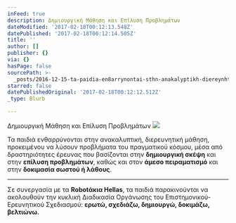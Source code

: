 ```yaml
---
inFeed: true
description: Δημιουργική Μάθηση και Επίλυση Προβλημάτων
dateModified: '2017-02-18T00:12:13.548Z'
datePublished: '2017-02-18T00:12:14.505Z'
title: ''
author: []
publisher: {}
via: {}
hasPage: false
sourcePath: >-
  _posts/2016-12-15-ta-paidia-en8arrynontai-sthn-anakalyptikh-diereynhtikh-ma8h.md
starred: false
datePublishedOriginal: '2017-02-18T00:12:12.512Z'
_type: Blurb

---
```

Δημιουργική Μάθηση και Επίλυση Προβλημάτων
![](https://the-grid-user-content.s3-us-west-2.amazonaws.com/2ed11349-40c4-4672-922f-2d2e14e2cfa5.gif)

Τα παιδιά ενθαρρύνονται στην ανακαλυπτική, διερευνητική μάθηση, προκειμένου να λύσουν προβλήματα του πραγματικού κόσμου, μέσα από δραστηριότητες έρευνας που βασίζoνται στην **δημιουργική σκέψη** και στην **επίλυση προβλημάτων**, καθώς και στον **άμεσο πειραματισμό** και στην **δοκιμασία σωστού ή λάθους**.

---

Σε συνεργασία με τα **Robotάκια Hellas**, τα παιδιά παρακινούνται να ακολουθούν την κυκλική Διαδικασία Οργάνωσης του Επιστημονικού-Ερευνητικού Σχεδιασμού: **ερωτώ, σχεδιάζω, δημιουργώ, δοκιμάζω, βελτιώνω.**